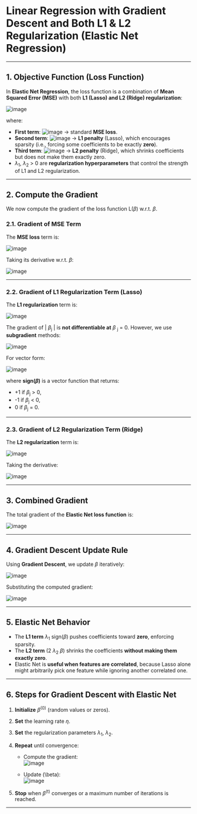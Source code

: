 # **Linear Regression with Gradient Descent and Both L1 & L2 Regularization (Elastic Net Regression)**  
 

---

## **1. Objective Function (Loss Function)**  
In **Elastic Net Regression**, the loss function is a combination of **Mean Squared Error (MSE)** with both **L1 (Lasso) and L2 (Ridge) regularization**:

![image](https://github.com/user-attachments/assets/e723309d-239e-4b51-a298-5f175abb3672)


where:
- **First term**: ![image](https://github.com/user-attachments/assets/6bee08e3-759c-457d-913c-e0409ad04b3c)
 → standard **MSE loss**.
- **Second term**: ![image](https://github.com/user-attachments/assets/b4bdc3d6-1937-4c65-960a-8ae8cd96fbc4)
 → **L1 penalty** (Lasso), which encourages sparsity (i.e., forcing some coefficients to be exactly **zero**).
- **Third term**: ![image](https://github.com/user-attachments/assets/353294f8-8d12-4150-8d37-c9b853798c34)
 → **L2 penalty** (Ridge), which shrinks coefficients but does not make them exactly zero.
- $\lambda$<sub>1</sub>, $\lambda$<sub>2</sub> > 0 are **regularization hyperparameters** that control the strength of L1 and L2 regularization.

---

## **2. Compute the Gradient**  
We now compute the gradient of the loss function L($\beta$) w.r.t. $\beta$.

### **2.1. Gradient of MSE Term**
The **MSE loss** term is:

![image](https://github.com/user-attachments/assets/d59122bb-49fb-4050-8fa6-db57c67acb78)


Taking its derivative w.r.t. $\beta$:

![image](https://github.com/user-attachments/assets/2b5980eb-91f0-41a6-801b-11797e6349e3)


---

### **2.2. Gradient of L1 Regularization Term (Lasso)**
The **L1 regularization** term is:

![image](https://github.com/user-attachments/assets/e7b82d05-ff96-4feb-9e1d-d6bc1b9a66e0)


The gradient of | $\beta$<sub>j</sub> | is **not differentiable at** $\beta$ <sub>j</sub> = 0. However, we use **subgradient** methods:

![image](https://github.com/user-attachments/assets/75c05eab-feef-410e-8b60-f90af31d384f)


For vector form:

![image](https://github.com/user-attachments/assets/bd432c1f-0722-4b1a-a782-93f3a477481f)


where **sign($\beta$)** is a vector function that returns:
- +1 if $\beta$<sub>j</sub> > 0,
- -1 if $\beta$<sub>j</sub> < 0,
- 0 if $\beta$<sub>j</sub> = 0.

---

### **2.3. Gradient of L2 Regularization Term (Ridge)**
The **L2 regularization** term is:

![image](https://github.com/user-attachments/assets/6d1b919b-b816-461f-9ed8-0bae0d69ad7b)


Taking the derivative:

![image](https://github.com/user-attachments/assets/9110b7de-e815-4451-a1c7-aaad278864d4)


---

## **3. Combined Gradient**  
The total gradient of the **Elastic Net loss function** is:

![image](https://github.com/user-attachments/assets/e86ff05b-5ea6-4cf8-9c34-76596c43bf6d)


---

## **4. Gradient Descent Update Rule**  
Using **Gradient Descent**, we update $\beta$ iteratively:

![image](https://github.com/user-attachments/assets/4a6fbb78-d7ed-4344-abac-b7d0bf64c4d6)


Substituting the computed gradient:

![image](https://github.com/user-attachments/assets/fc61138f-56b4-499c-a020-3d79a60269fc)


---

## **5. Elastic Net Behavior**
- The **L1 term** $\lambda$<sub>1</sub> sign($\beta$) pushes coefficients toward **zero**, enforcing sparsity.
- The **L2 term** (2 $\lambda$<sub>2</sub> $\beta$) shrinks the coefficients **without making them exactly zero**.
- Elastic Net is **useful when features are correlated**, because Lasso alone might arbitrarily pick one feature while ignoring another correlated one.

---

## **6. Steps for Gradient Descent with Elastic Net**
1. **Initialize** $\beta$<sup>(0)</sup> (random values or zeros).
2. **Set** the learning rate $\eta$.
3. **Set** the regularization parameters $\lambda$<sub>1</sub>, $\lambda$<sub>2</sub>.
4. **Repeat** until convergence:
   - Compute the gradient:  
     ![image](https://github.com/user-attachments/assets/6d26d97a-d544-451e-bb70-ea4a873a724e)

   - Update \(\beta\):  
     ![image](https://github.com/user-attachments/assets/33389304-5c7e-47fb-9017-13eae1bfc21c)

5. **Stop** when $\beta$<sup>(t)</sup> converges or a maximum number of iterations is reached.

---
